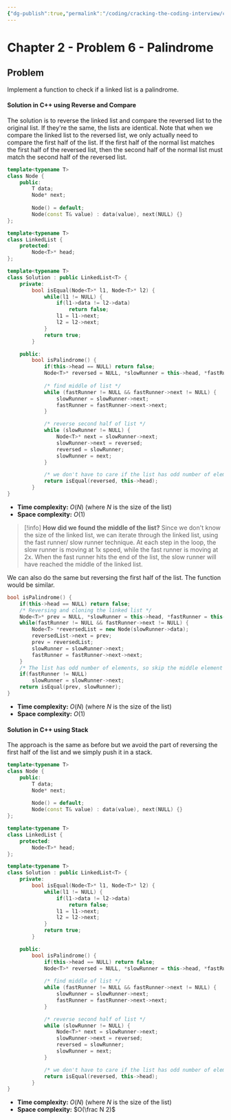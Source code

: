 ```yaml
---
{"dg-publish":true,"permalink":"/coding/cracking-the-coding-interview/chapter-2-problems/problem-6-palindrome/"}
---
```


# Chapter 2 - Problem 6 - Palindrome
## Problem
Implement a function to check if a linked list is a palindrome.

#### Solution in C++ using Reverse and Compare
The solution is to reverse the linked list and compare the reversed list to the original list. If they're the
same, the lists are identical.
Note that when we compare the linked list to the reversed list, we only actually need to compare the first
half of the list. If the first half of the normal list matches the first half of the reversed list, then the second half
of the normal list must match the second half of the reversed list.
```cpp
template<typename T>
class Node {
    public:
        T data;
        Node* next;
        
        Node() = default;
        Node(const T& value) : data(value), next(NULL) {}
};

template<typename T>
class LinkedList {
    protected:
        Node<T>* head;
};

template<typename T>
class Solution : public LinkedList<T> {
    private:
        bool isEqual(Node<T>* l1, Node<T>* l2) {
            while(l1 != NULL) {
                if(l1->data != l2->data)
                    return false;
                l1 = l1->next;
                l2 = l2->next;
            }
            return true;
        }

    public:
        bool isPalindrome() {
            if(this->head == NULL) return false;
            Node<T>* reversed = NULL, *slowRunner = this->head, *fastRunner = this->head;
            
            /* find middle of list */
            while (fastRunner != NULL && fastRunner->next != NULL) {
                slowRunner = slowRunner->next;
                fastRunner = fastRunner->next->next;
            }

            /* reverse second half of list */
            while (slowRunner != NULL) {
                Node<T>* next = slowRunner->next;
                slowRunner->next = reversed;
                reversed = slowRunner;
                slowRunner = next;
            }

            /* we don't have to care if the list has odd number of elements */
            return isEqual(reversed, this->head);
        }
}
```
- **Time complexity:** $O(N)$ (where _N_ is the size of the list)
- **Space complexity:** $O(1)$

> [!info] **How did we found the middle of the list?** 
> Since we don't know the size of the linked list, we can iterate through the linked list, using the fast runner/ slow
runner technique. At each step in the loop, the slow runner is moving at 1x speed, while the fast runner is moving at 2x. 
When the fast runner hits the end of the list, the slow runner will have reached the middle of the linked list.

We can also do the same but reversing the first half of the list. The function would be similar.
```cpp
bool isPalindrome() {
    if(this->head == NULL) return false;
    /* Reversing and cloning the linked list */
    Node<T>* prev = NULL, *slowRunner = this->head, *fastRunner = this->head;
    while(fastRunner != NULL && fastRunner->next != NULL) {
        Node<T> *reversedList = new Node(slowRunner->data);
        reversedList->next = prev;
        prev = reversedList;
        slowRunner = slowRunner->next;
        fastRunner = fastRunner->next->next;
    }
    /* The list has odd number of elements, so skip the middle element */
    if(fastRunner != NULL)
        slowRunner = slowRunner->next;
    return isEqual(prev, slowRunner);
}
```
- **Time complexity:** $O(N)$ (where _N_ is the size of the list)
- **Space complexity:** $O(1)$

#### Solution in C++ using Stack
The approach is the same as before but we avoid the part of reversing the first half of the list and we simply push it in a stack.

```cpp
template<typename T>
class Node {
    public:
        T data;
        Node* next;
        
        Node() = default;
        Node(const T& value) : data(value), next(NULL) {}
};

template<typename T>
class LinkedList {
    protected:
        Node<T>* head;
};

template<typename T>
class Solution : public LinkedList<T> {
    private:
        bool isEqual(Node<T>* l1, Node<T>* l2) {
            while(l1 != NULL) {
                if(l1->data != l2->data)
                    return false;
                l1 = l1->next;
                l2 = l2->next;
            }
            return true;
        }

    public:
        bool isPalindrome() {
            if(this->head == NULL) return false;
            Node<T>* reversed = NULL, *slowRunner = this->head, *fastRunner = this->head;
            
            /* find middle of list */
            while (fastRunner != NULL && fastRunner->next != NULL) {
                slowRunner = slowRunner->next;
                fastRunner = fastRunner->next->next;
            }

            /* reverse second half of list */
            while (slowRunner != NULL) {
                Node<T>* next = slowRunner->next;
                slowRunner->next = reversed;
                reversed = slowRunner;
                slowRunner = next;
            }

            /* we don't have to care if the list has odd number of elements */
            return isEqual(reversed, this->head);
        }
}
```
- **Time complexity:** $O(N)$ (where _N_ is the size of the list)
- **Space complexity:** $O(\frac N 2)$
